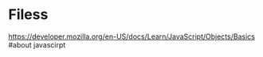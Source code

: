 # Filess

https://developer.mozilla.org/en-US/docs/Learn/JavaScript/Objects/Basics #about javascirpt
